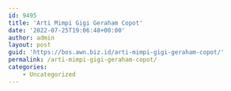 ```yaml
---
id: 9495
title: 'Arti Mimpi Gigi Geraham Copot'
date: '2022-07-25T19:06:48+00:00'
author: admin
layout: post
guid: 'https://bos.awn.biz.id/arti-mimpi-gigi-geraham-copot/'
permalink: /arti-mimpi-gigi-geraham-copot/
categories:
    - Uncategorized
---
```


